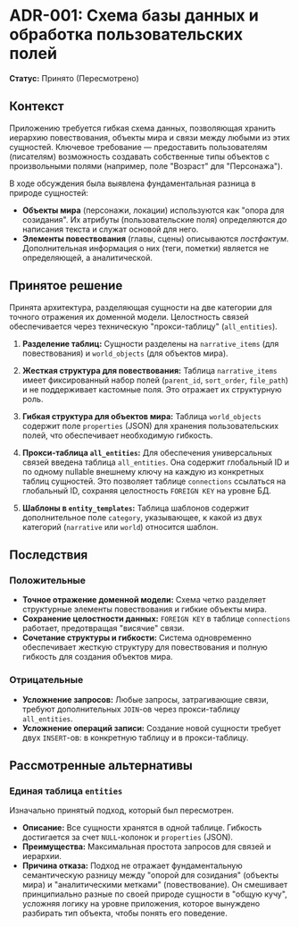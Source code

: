 # ADR-001: Схема базы данных и обработка пользовательских полей

**Статус:** Принято (Пересмотрено)

## Контекст

Приложению требуется гибкая схема данных, позволяющая хранить иерархию повествования, объекты мира и связи между любыми из этих сущностей. Ключевое требование — предоставить пользователям (писателям) возможность создавать собственные типы объектов с произвольными полями (например, поле "Возраст" для "Персонажа").

В ходе обсуждения была выявлена фундаментальная разница в природе сущностей:
- **Объекты мира** (персонажи, локации) используются как "опора для созидания". Их атрибуты (пользовательские поля) определяются *до* написания текста и служат основой для него.
- **Элементы повествования** (главы, сцены) описываются *постфактум*. Дополнительная информация о них (теги, пометки) является не определяющей, а аналитической.

## Принятое решение

Принята архитектура, разделяющая сущности на две категории для точного отражения их доменной модели. Целостность связей обеспечивается через техническую "прокси-таблицу" (`all_entities`).

1.  **Разделение таблиц:** Сущности разделены на `narrative_items` (для повествования) и `world_objects` (для объектов мира).

2.  **Жесткая структура для повествования:** Таблица `narrative_items` имеет фиксированный набор полей (`parent_id`, `sort_order`, `file_path`) и не поддерживает кастомные поля. Это отражает их структурную роль.

3.  **Гибкая структура для объектов мира:** Таблица `world_objects` содержит поле `properties` (JSON) для хранения пользовательских полей, что обеспечивает необходимую гибкость.

4.  **Прокси-таблица `all_entities`:** Для обеспечения универсальных связей введена таблица `all_entities`. Она содержит глобальный ID и по одному nullable внешнему ключу на каждую из конкретных таблиц сущностей. Это позволяет таблице `connections` ссылаться на глобальный ID, сохраняя целостность `FOREIGN KEY` на уровне БД.

5.  **Шаблоны в `entity_templates`:** Таблица шаблонов содержит дополнительное поле `category`, указывающее, к какой из двух категорий (`narrative` или `world`) относится шаблон.

## Последствия

### Положительные

-   **Точное отражение доменной модели:** Схема четко разделяет структурные элементы повествования и гибкие объекты мира.
-   **Сохранение целостности данных:** `FOREIGN KEY` в таблице `connections` работает, предотвращая "висячие" связи.
-   **Сочетание структуры и гибкости:** Система одновременно обеспечивает жесткую структуру для повествования и полную гибкость для создания объектов мира.

### Отрицательные

-   **Усложнение запросов:** Любые запросы, затрагивающие связи, требуют дополнительных `JOIN`-ов через прокси-таблицу `all_entities`.
-   **Усложнение операций записи:** Создание новой сущности требует двух `INSERT`-ов: в конкретную таблицу и в прокси-таблицу.

## Рассмотренные альтернативы

### Единая таблица `entities`

Изначально принятый подход, который был пересмотрен.

-   **Описание:** Все сущности хранятся в одной таблице. Гибкость достигается за счет `NULL`-колонок и `properties` (JSON).
-   **Преимущества:** Максимальная простота запросов для связей и иерархии.
-   **Причина отказа:** Подход не отражает фундаментальную семантическую разницу между "опорой для созидания" (объекты мира) и "аналитическими метками" (повествование). Он смешивает принципиально разные по своей природе сущности в "общую кучу", усложняя логику на уровне приложения, которое вынуждено разбирать тип объекта, чтобы понять его поведение.